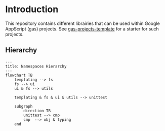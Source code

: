 
# Introduction

This repository contains different librairies that can be used within Google AppScript (gas) projects.
See [gas-projects-template](https://github.com/bjbfr/gas-projects-template) for a starter for such projects.

## Hierarchy

```mermaid
---
title: Namespaces Hierarchy
---
flowchart TB
    templating --> fs
    fs --> ui
    ui & fs --> utils

    templating & fs & ui & utils --> unittest

    subgraph  
        direction TB
        unittest --> cmp  
        cmp  --> obj & typing
    end
```
